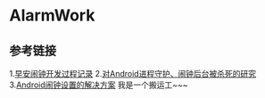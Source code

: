 # AlarmWork
## 参考链接
1.[早安闹钟开发过程记录](https://www.jianshu.com/p/7c51a0cc03ae)
2.[对Android进程守护、闹钟后台被杀死的研究](http://blog.csdn.net/qq_25412055/article/details/52790980)
3.[Android闹钟设置的解决方案](https://www.jianshu.com/p/1f919c6eeff6)
我是一个搬运工~~~
